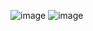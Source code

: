 ![image](https://github.com/user-attachments/assets/d4564a29-06f5-4bf3-b414-f7f0d2231d86)
![image](https://github.com/user-attachments/assets/1752c6e2-4765-49e1-afd1-f8b039394691)

